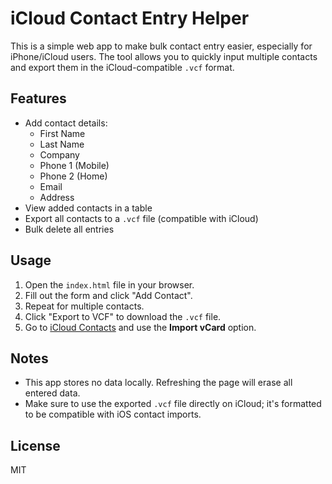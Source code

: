 # iCloud Contact Entry Helper

This is a simple web app to make bulk contact entry easier, especially for iPhone/iCloud users. The tool allows you to quickly input multiple contacts and export them in the iCloud-compatible `.vcf` format.

## Features
- Add contact details:
  - First Name
  - Last Name
  - Company
  - Phone 1 (Mobile)
  - Phone 2 (Home)
  - Email
  - Address
- View added contacts in a table
- Export all contacts to a `.vcf` file (compatible with iCloud)
- Bulk delete all entries

## Usage
1. Open the `index.html` file in your browser.
2. Fill out the form and click "Add Contact".
3. Repeat for multiple contacts.
4. Click "Export to VCF" to download the `.vcf` file.
5. Go to [iCloud Contacts](https://www.icloud.com/contacts/) and use the **Import vCard** option.

## Notes
- This app stores no data locally. Refreshing the page will erase all entered data.
- Make sure to use the exported `.vcf` file directly on iCloud; it's formatted to be compatible with iOS contact imports.

## License
MIT

